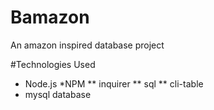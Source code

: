 # Bamazon
An amazon inspired database project

#Technologies Used
* Node.js
*NPM
** inquirer
** sql
** cli-table
* mysql database
